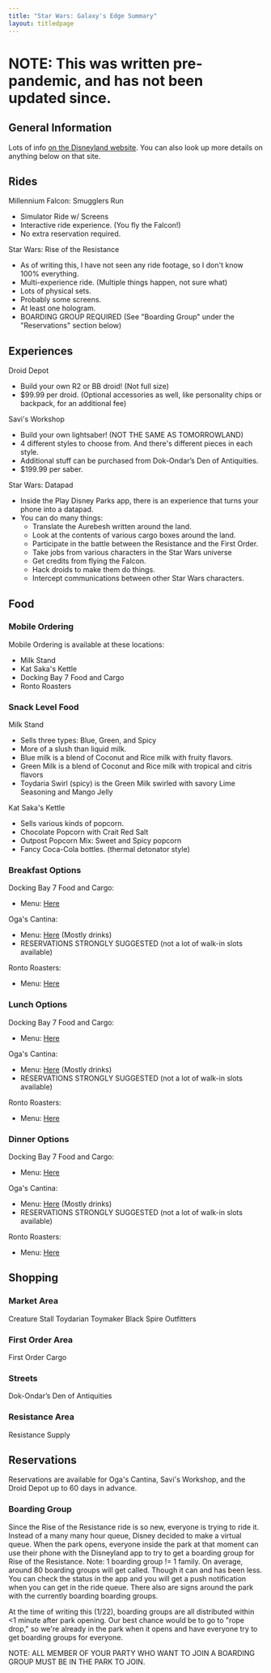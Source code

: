 ```yaml
---
title: "Star Wars: Galaxy's Edge Summary"
layout: titledpage
---
```


# NOTE: This was written pre-pandemic, and has not been updated since.

## General Information

Lots of info [on the Disneyland website](https://disneyland.disney.go.com/destinations/disneyland/star-wars-galaxys-edge/). You can also look up more details on anything below on that site.

## Rides

Millennium Falcon: Smugglers Run
- Simulator Ride w/ Screens
- Interactive ride experience. (You fly the Falcon!)
- No extra reservation required.

Star Wars: Rise of the Resistance
- As of writing this, I have not seen any ride footage, so I don't know 100% everything.
- Multi-experience ride. (Multiple things happen, not sure what)
- Lots of physical sets.
- Probably some screens.
- At least one hologram.
- BOARDING GROUP REQUIRED (See "Boarding Group" under the "Reservations" section below)

## Experiences

Droid Depot
- Build your own R2 or BB droid! (Not full size)
- $99.99 per droid. (Optional accessories as well, like personality chips or backpack, for an additional fee)

Savi's Workshop
- Build your own lightsaber! (NOT THE SAME AS TOMORROWLAND)
- 4 different styles to choose from. And there's different pieces in each style.
- Additional stuff can be purchased from Dok-Ondar’s Den of Antiquities.
- $199.99 per saber.

Star Wars: Datapad
- Inside the Play Disney Parks app, there is an experience that turns your phone into a datapad.
- You can do many things:
	- Translate the Aurebesh written around the land.
	- Look at the contents of various cargo boxes around the land.
	- Participate in the battle between the Resistance and the First Order.
	- Take jobs from various characters in the Star Wars universe
	- Get credits from flying the Falcon.
	- Hack droids to make them do things.
	- Intercept communications between other Star Wars characters.

## Food

### Mobile Ordering

Mobile Ordering is available at these locations:
- Milk Stand
- Kat Saka's Kettle
- Docking Bay 7 Food and Cargo
- Ronto Roasters

### Snack Level Food

Milk Stand
- Sells three types: Blue, Green, and Spicy
- More of a slush than liquid milk.
- Blue milk is a blend of Coconut and Rice milk with fruity flavors.
- Green Milk is a blend of Coconut and Rice milk with tropical and citris flavors
- Toydaria Swirl (spicy) is the Green Milk swirled with savory Lime Seasoning and Mango Jelly

Kat Saka's Kettle
- Sells various kinds of popcorn.
- Chocolate Popcorn with Crait Red Salt
- Outpost Popcorn Mix: Sweet and Spicy popcorn
- Fancy Coca-Cola bottles. (thermal detonator style)

### Breakfast Options

Docking Bay 7 Food and Cargo:
- Menu: [Here](https://disneyland.disney.go.com/dining/disneyland/docking-bay-7-food-and-cargo/menus/breakfast/)

Oga's Cantina:
- Menu: [Here](https://disneyland.disney.go.com/dining/disneyland/ogas-cantina/menus/breakfast/) (Mostly drinks)
- RESERVATIONS STRONGLY SUGGESTED (not a lot of walk-in slots available)

Ronto Roasters:
- Menu: [Here](https://disneyland.disney.go.com/dining/disneyland/ronto-roasters/menus/breakfast/)

### Lunch Options

Docking Bay 7 Food and Cargo:
- Menu: [Here](https://disneyland.disney.go.com/dining/disneyland/docking-bay-7-food-and-cargo/menus/lunch-and-dinner/)

Oga's Cantina:
- Menu: [Here](https://disneyland.disney.go.com/dining/disneyland/ogas-cantina/menus/lunch/) (Mostly drinks)
- RESERVATIONS STRONGLY SUGGESTED (not a lot of walk-in slots available)

Ronto Roasters:
- Menu: [Here](https://disneyland.disney.go.com/dining/disneyland/ronto-roasters/menus/lunch-and-dinner/)

### Dinner Options

Docking Bay 7 Food and Cargo:
- Menu: [Here](https://disneyland.disney.go.com/dining/disneyland/docking-bay-7-food-and-cargo/menus/lunch-and-dinner/)

Oga's Cantina:
- Menu: [Here](https://disneyland.disney.go.com/dining/disneyland/ogas-cantina/menus/dinner/) (Mostly drinks)
- RESERVATIONS STRONGLY SUGGESTED (not a lot of walk-in slots available)

Ronto Roasters:
- Menu: [Here](https://disneyland.disney.go.com/dining/disneyland/ronto-roasters/menus/lunch-and-dinner/)

## Shopping

### Market Area

Creature Stall
Toydarian Toymaker
Black Spire Outfitters

### First Order Area

First Order Cargo

### Streets

Dok-Ondar’s Den of Antiquities

### Resistance Area

Resistance Supply

## Reservations

Reservations are available for Oga's Cantina, Savi's Workshop, and the Droid Depot up to 60 days in advance.

### Boarding Group

Since the Rise of the Resistance ride is so new, everyone is trying to ride it. Instead of a many many hour queue, Disney decided to make a virtual queue.
When the park opens, everyone inside the park at that moment can use their phone with the Disneyland app to try to get a boarding group for Rise of the Resistance.
Note: 1 boarding group != 1 family.
On average, around 80 boarding groups will get called. Though it can and has been less. You can check the status in the app and you will get a push notification when you can get in the ride queue.
There also are signs around the park with the currently boarding boarding groups.

At the time of writing this (1/22), boarding groups are all distributed within <1 minute after park opening.
Our best chance would be to go to "rope drop," so we're already in the park when it opens and have everyone try to get boarding groups for everyone.

NOTE: ALL MEMBER OF YOUR PARTY WHO WANT TO JOIN A BOARDING GROUP MUST BE IN THE PARK TO JOIN.
